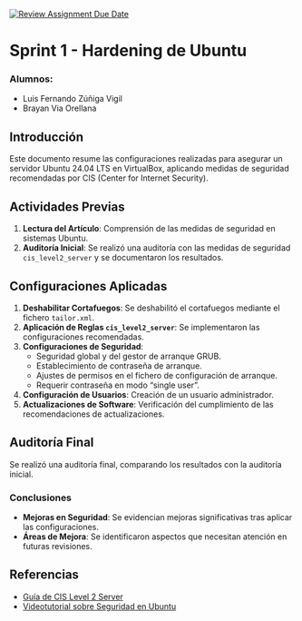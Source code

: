 [![Review Assignment Due Date](https://classroom.github.com/assets/deadline-readme-button-22041afd0340ce965d47ae6ef1cefeee28c7c493a6346c4f15d667ab976d596c.svg)](https://classroom.github.com/a/A04QAW6X)

# Sprint 1 - Hardening de Ubuntu

### Alumnos:
- Luis Fernando Zúñiga Vigil
- Brayan Via Orellana

## Introducción

Este documento resume las configuraciones realizadas para asegurar un servidor Ubuntu 24.04 LTS en VirtualBox, aplicando medidas de seguridad recomendadas por CIS (Center for Internet Security).

## Actividades Previas

1. **Lectura del Artículo**: Comprensión de las medidas de seguridad en sistemas Ubuntu.
2. **Auditoría Inicial**: Se realizó una auditoría con las medidas de seguridad `cis_level2_server` y se documentaron los resultados.

## Configuraciones Aplicadas

1. **Deshabilitar Cortafuegos**: Se deshabilitó el cortafuegos mediante el fichero `tailor.xml`.
2. **Aplicación de Reglas `cis_level2_server`**: Se implementaron las configuraciones recomendadas.
3. **Configuraciones de Seguridad**:
   - Seguridad global y del gestor de arranque GRUB.
   - Establecimiento de contraseña de arranque.
   - Ajustes de permisos en el fichero de configuración de arranque.
   - Requerir contraseña en modo “single user”.
4. **Configuración de Usuarios**: Creación de un usuario administrador.
5. **Actualizaciones de Software**: Verificación del cumplimiento de las recomendaciones de actualizaciones.

## Auditoría Final

Se realizó una auditoría final, comparando los resultados con la auditoría inicial.

### Conclusiones

- **Mejoras en Seguridad**: Se evidencian mejoras significativas tras aplicar las configuraciones.
- **Áreas de Mejora**: Se identificaron aspectos que necesitan atención en futuras revisiones.

## Referencias

- [Guía de CIS Level 2 Server](https://www.cisecurity.org/benchmark/ubuntu/)
- [Videotutorial sobre Seguridad en Ubuntu](https://www.example.com)

